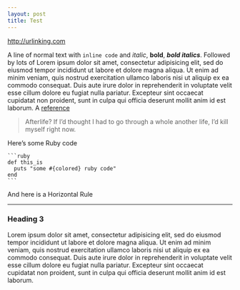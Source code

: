 ```yaml
---
layout: post
title: Test
---
```

http://urlinking.com

A line of normal text with `inline code` and _italic_, **bold**, _**bold italics**_. Followed by lots of 	Lorem ipsum dolor sit amet, consectetur adipisicing elit, sed do eiusmod tempor incididunt ut labore et dolore magna aliqua. Ut enim ad minim veniam, quis nostrud exercitation ullamco laboris nisi ut aliquip ex ea commodo consequat. Duis aute irure dolor in reprehenderit in voluptate velit esse cillum dolore eu fugiat nulla pariatur. Excepteur sint occaecat cupidatat non proident, sunt in culpa qui officia deserunt mollit anim id est laborum. A [reference][1]

>  Afterlife? If I’d thought I had to go through a whole another life, I’d kill myself right now.

Here’s some Ruby code

	```ruby
	def this_is
	  puts "some #{colored} ruby code"
	end
	```

And here is a Horizontal Rule

* * *

### Heading 3

Lorem ipsum dolor sit amet, consectetur adipisicing elit, sed do eiusmod tempor incididunt ut labore et dolore magna aliqua. Ut enim ad minim veniam, quis nostrud exercitation ullamco laboris nisi ut aliquip ex ea commodo consequat. Duis aute irure dolor in reprehenderit in voluptate velit esse cillum dolore eu fugiat nulla pariatur. Excepteur sint occaecat cupidatat non proident, sunt in culpa qui officia deserunt mollit anim id est laborum.

[1]: http://example.com/  "Optional Title Here"